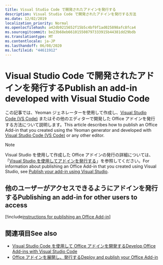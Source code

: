 ```yaml
---
title: Visual Studio Code で開発されたアドインを発行する
description: Visual Studio Code で開発されたアドインを発行する方法
ms.date: 12/02/2019
localization_priority: Normal
ms.openlocfilehash: a42db9215652f15b5c4bf9f1ad025898afc8fca4
ms.sourcegitcommit: be23b68eb661015508797333915b44381dd29bdb
ms.translationtype: MT
ms.contentlocale: ja-JP
ms.lasthandoff: 06/08/2020
ms.locfileid: "44611912"
---
```

# <a name="publish-an-add-in-developed-with-visual-studio-code"></a><span data-ttu-id="5ef07-103">Visual Studio Code で開発されたアドインを発行する</span><span class="sxs-lookup"><span data-stu-id="5ef07-103">Publish an add-in developed with Visual Studio Code</span></span>

<span data-ttu-id="5ef07-104">この記事では、Yeoman ジェネレーターを使用して作成し、[Visual Studio Code (VS Code)](https://code.visualstudio.com) またはその他のエディターで開発した Office アドインを発行する方法について説明します。</span><span class="sxs-lookup"><span data-stu-id="5ef07-104">This article describes how to publish an Office Add-in that you created using the Yeoman generator and developed with [Visual Studio Code (VS Code)](https://code.visualstudio.com) or any other editor.</span></span>

> [!NOTE]
> <span data-ttu-id="5ef07-105">Visual Studio を使用して作成した Office アドインの発行の詳細については、「[Visual Studio を使用してアドインを発行する](package-your-add-in-using-visual-studio.md)」を参照してください。</span><span class="sxs-lookup"><span data-stu-id="5ef07-105">For information about publishing an Office Add-in that you created using Visual Studio, see [Publish your add-in using Visual Studio](package-your-add-in-using-visual-studio.md).</span></span>

## <a name="publishing-an-add-in-for-other-users-to-access"></a><span data-ttu-id="5ef07-106">他のユーザーがアクセスできるようにアドインを発行する</span><span class="sxs-lookup"><span data-stu-id="5ef07-106">Publishing an add-in for other users to access</span></span>

[!include[instructions for publishing an Office Add-in](../includes/publish-add-in.md)]

## <a name="see-also"></a><span data-ttu-id="5ef07-107">関連項目</span><span class="sxs-lookup"><span data-stu-id="5ef07-107">See also</span></span>

- [<span data-ttu-id="5ef07-108">Visual Studio Code を使用して Office アドインを開発する</span><span class="sxs-lookup"><span data-stu-id="5ef07-108">Develop Office Add-ins with Visual Studio Code</span></span>](../develop/develop-add-ins-vscode.md)
- [<span data-ttu-id="5ef07-109">Office アドインを展開し、発行する</span><span class="sxs-lookup"><span data-stu-id="5ef07-109">Deploy and publish your Office Add-in</span></span>](../publish/publish.md)